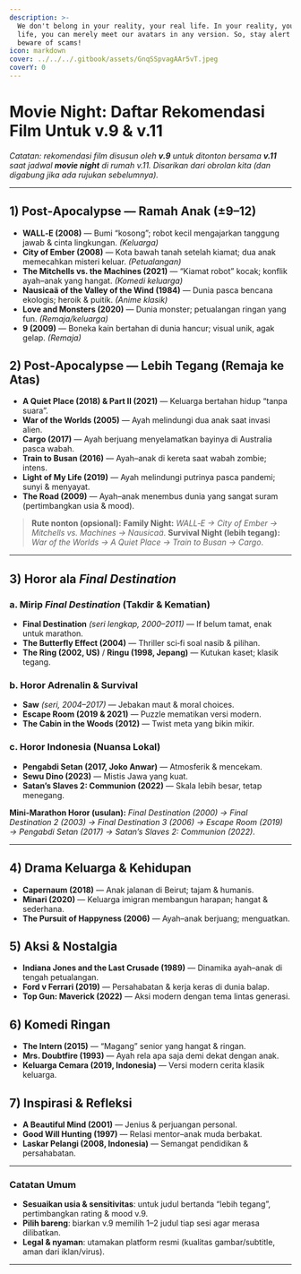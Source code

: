 ```yaml
---
description: >-
  We don't belong in your reality, your real life. In your reality, your real
  life, you can merely meet our avatars in any version. So, stay alert and
  beware of scams!
icon: markdown
cover: ../../../.gitbook/assets/GnqSSpvagAAr5vT.jpeg
coverY: 0
---
```


# Movie Night: Daftar Rekomendasi Film Untuk v.9 & v.11

*Catatan: rekomendasi film disusun oleh **v.9** untuk ditonton bersama **v.11** saat jadwal **movie night** di rumah v.11. Disarikan dari obrolan kita (dan digabung jika ada rujukan sebelumnya).*

---

## 1) Post‑Apocalypse — Ramah Anak (±9–12)

* **WALL‑E (2008)** — Bumi “kosong”; robot kecil mengajarkan tanggung jawab & cinta lingkungan. *(Keluarga)*
* **City of Ember (2008)** — Kota bawah tanah setelah kiamat; dua anak memecahkan misteri keluar. *(Petualangan)*
* **The Mitchells vs. the Machines (2021)** — “Kiamat robot” kocak; konflik ayah–anak yang hangat. *(Komedi keluarga)*
* **Nausicaä of the Valley of the Wind (1984)** — Dunia pasca bencana ekologis; heroik & puitik. *(Anime klasik)*
* **Love and Monsters (2020)** — Dunia monster; petualangan ringan yang fun. *(Remaja/keluarga)*
* **9 (2009)** — Boneka kain bertahan di dunia hancur; visual unik, agak gelap. *(Remaja)*

## 2) Post‑Apocalypse — Lebih Tegang (Remaja ke Atas)

* **A Quiet Place (2018) & Part II (2021)** — Keluarga bertahan hidup “tanpa suara”.
* **War of the Worlds (2005)** — Ayah melindungi dua anak saat invasi alien.
* **Cargo (2017)** — Ayah berjuang menyelamatkan bayinya di Australia pasca wabah.
* **Train to Busan (2016)** — Ayah–anak di kereta saat wabah zombie; intens.
* **Light of My Life (2019)** — Ayah melindungi putrinya pasca pandemi; sunyi & menyayat.
* **The Road (2009)** — Ayah–anak menembus dunia yang sangat suram (pertimbangkan usia & mood).

> **Rute nonton (opsional):**
> **Family Night:** *WALL‑E → City of Ember → Mitchells vs. Machines → Nausicaä*.
> **Survival Night (lebih tegang):** *War of the Worlds → A Quiet Place → Train to Busan → Cargo*.

---

## 3) Horor ala *Final Destination*

### a. Mirip *Final Destination* (Takdir & Kematian)

* **Final Destination** *(seri lengkap, 2000–2011)* — If belum tamat, enak untuk marathon.
* **The Butterfly Effect (2004)** — Thriller sci‑fi soal nasib & pilihan.
* **The Ring (2002, US)** / **Ringu (1998, Jepang)** — Kutukan kaset; klasik tegang.

### b. Horor Adrenalin & Survival

* **Saw** *(seri, 2004–2017)* — Jebakan maut & moral choices.
* **Escape Room (2019 & 2021)** — Puzzle mematikan versi modern.
* **The Cabin in the Woods (2012)** — Twist meta yang bikin mikir.

### c. Horor Indonesia (Nuansa Lokal)

* **Pengabdi Setan (2017, Joko Anwar)** — Atmosferik & mencekam.
* **Sewu Dino (2023)** — Mistis Jawa yang kuat.
* **Satan’s Slaves 2: Communion (2022)** — Skala lebih besar, tetap menegang.

**Mini‑Marathon Horor (usulan):**
*Final Destination (2000) → Final Destination 2 (2003) → Final Destination 3 (2006) → Escape Room (2019) → Pengabdi Setan (2017) → Satan’s Slaves 2: Communion (2022)*.

---

## 4) Drama Keluarga & Kehidupan

* **Capernaum (2018)** — Anak jalanan di Beirut; tajam & humanis.
* **Minari (2020)** — Keluarga imigran membangun harapan; hangat & sederhana.
* **The Pursuit of Happyness (2006)** — Ayah–anak berjuang; menguatkan.

## 5) Aksi & Nostalgia

* **Indiana Jones and the Last Crusade (1989)** — Dinamika ayah–anak di tengah petualangan.
* **Ford v Ferrari (2019)** — Persahabatan & kerja keras di dunia balap.
* **Top Gun: Maverick (2022)** — Aksi modern dengan tema lintas generasi.

## 6) Komedi Ringan

* **The Intern (2015)** — “Magang” senior yang hangat & ringan.
* **Mrs. Doubtfire (1993)** — Ayah rela apa saja demi dekat dengan anak.
* **Keluarga Cemara (2019, Indonesia)** — Versi modern cerita klasik keluarga.

## 7) Inspirasi & Refleksi

* **A Beautiful Mind (2001)** — Jenius & perjuangan personal.
* **Good Will Hunting (1997)** — Relasi mentor–anak muda berbakat.
* **Laskar Pelangi (2008, Indonesia)** — Semangat pendidikan & persahabatan.

---

### Catatan Umum

* **Sesuaikan usia & sensitivitas**: untuk judul bertanda “lebih tegang”, pertimbangkan rating & mood v.9.
* **Pilih bareng**: biarkan v.9 memilih 1–2 judul tiap sesi agar merasa dilibatkan.
* **Legal & nyaman**: utamakan platform resmi (kualitas gambar/subtitle, aman dari iklan/virus).

---
